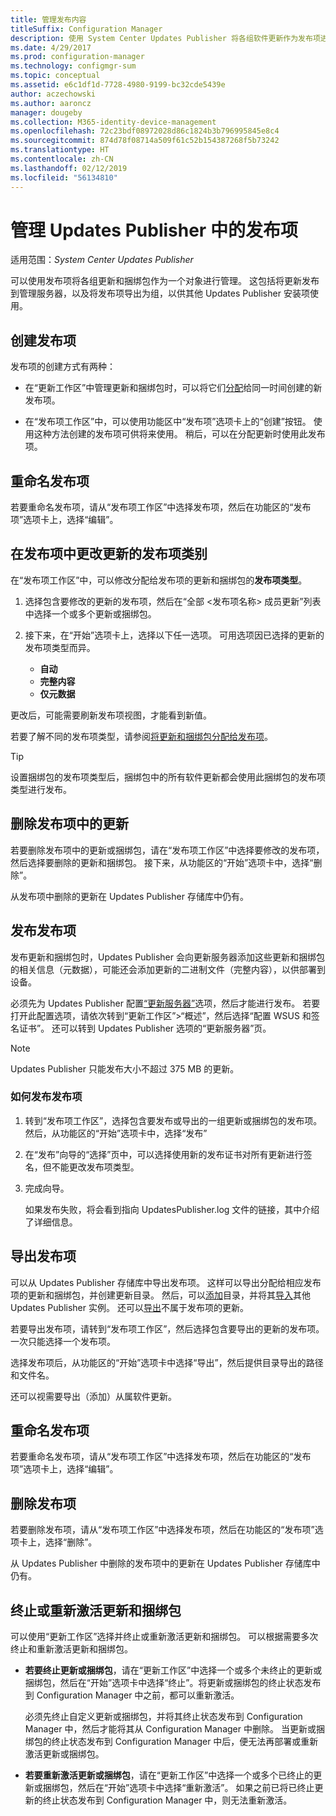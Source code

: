 ```yaml
---
title: 管理发布内容
titleSuffix: Configuration Manager
description: 使用 System Center Updates Publisher 将各组软件更新作为发布项进行管理
ms.date: 4/29/2017
ms.prod: configuration-manager
ms.technology: configmgr-sum
ms.topic: conceptual
ms.assetid: e6c1df1d-7728-4980-9199-bc32cde5439e
author: aczechowski
ms.author: aaroncz
manager: dougeby
ms.collection: M365-identity-device-management
ms.openlocfilehash: 72c23bdf08972028d86c1824b3b796995845e8c4
ms.sourcegitcommit: 874d78f08714a509f61c52b154387268f5b73242
ms.translationtype: HT
ms.contentlocale: zh-CN
ms.lasthandoff: 02/12/2019
ms.locfileid: "56134810"
---
```

# <a name="manage-publications-in-updates-publisher"></a>管理 Updates Publisher 中的发布项

适用范围：*System Center Updates Publisher*

可以使用发布项将各组更新和捆绑包作为一个对象进行管理。 这包括将更新发布到管理服务器，以及将发布项导出为组，以供其他 Updates Publisher 安装项使用。

## <a name="create-publications"></a>创建发布项
发布项的创建方式有两种：

-   在“更新工作区”中管理更新和捆绑包时，可以将它们[分配](/sccm/sum/tools/manage-updates-with-updates-publisher#assign-updates-and-bundles-to-a-publication)给同一时间创建的新发布项。

-   在“发布项工作区”中，可以使用功能区中“发布项”选项卡上的“创建”按钮。 使用这种方法创建的发布项可供将来使用。 稍后，可以在分配更新时使用此发布项。

## <a name="rename-a-publication"></a>重命名发布项
若要重命名发布项，请从“发布项工作区”中选择发布项，然后在功能区的“发布项”选项卡上，选择“编辑”。

## <a name="change-the-publication-type-of-updates-in-a-publication"></a>在发布项中更改更新的发布项类别
在“发布项工作区”中，可以修改分配给发布项的更新和捆绑包的**发布项类型**。

1. 选择包含要修改的更新的发布项，然后在“全部 &lt;发布项名称> 成员更新”列表中选择一个或多个更新或捆绑包。

2. 接下来，在“开始”选项卡上，选择以下任一选项。 可用选项因已选择的更新的发布项类型而异。

   -   **自动**
   -   **完整内容**
   -   **仅元数据**

更改后，可能需要刷新发布项视图，才能看到新值。

若要了解不同的发布项类型，请参阅[将更新和捆绑包分配给发布项](/sccm/sum/tools/manage-updates-with-updates-publisher#assign-updates-and-bundles-to-a-publication)。

> [!TIP]    
> 设置捆绑包的发布项类型后，捆绑包中的所有软件更新都会使用此捆绑包的发布项类型进行发布。

## <a name="remove-updates-from-a-publication"></a>删除发布项中的更新
若要删除发布项中的更新或捆绑包，请在“发布项工作区”中选择要修改的发布项，然后选择要删除的更新和捆绑包。 接下来，从功能区的“开始”选项卡中，选择“删除”。

从发布项中删除的更新在 Updates Publisher 存储库中仍有。

## <a name="publish-publications"></a>发布发布项
发布更新和捆绑包时，Updates Publisher 会向更新服务器添加这些更新和捆绑包的相关信息（元数据），可能还会添加更新的二进制文件（完整内容），以供部署到设备。

必须先为 Updates Publisher 配置[“更新服务器”](/sccm/sum/tools/updates-publisher-options#update-server)选项，然后才能进行发布。 若要打开此配置选项，请依次转到“更新工作区”&gt;“概述”，然后选择“配置 WSUS 和签名证书”。 还可以转到 Updates Publisher 选项的“更新服务器”页。

> [!NOTE]   
> Updates Publisher 只能发布大小不超过 375 MB 的更新。

### <a name="to-publish-a-publication"></a>如何发布发布项

1. 转到“发布项工作区”，选择包含要发布或导出的一组更新或捆绑包的发布项。 然后，从功能区的“开始”选项卡中，选择“发布”

2. 在“发布”向导的“选择”页中，可以选择使用新的发布证书对所有更新进行签名，但不能更改发布项类型。

3. 完成向导。

   如果发布失败，将会看到指向 UpdatesPublisher.log 文件的链接，其中介绍了详细信息。

## <a name="export-a-publication"></a>导出发布项
可以从 Updates Publisher 存储库中导出发布项。 这样可以导出分配给相应发布项的更新和捆绑包，并创建更新目录。 然后，可以[添加](/sccm/sum/tools/updates-publisher-catalogs#add-software-update-catalogs)目录，并将其[导入](/sccm/sum/tools/updates-publisher-catalogs#mport-updates)其他 Updates Publisher 实例。 还可以[导出](/sccm/sum/tools/manage-updates-with-updates-publisher#export-updates)不属于发布项的更新。

若要导出发布项，请转到“发布项工作区”，然后选择包含要导出的更新的发布项。 一次只能选择一个发布项。

选择发布项后，从功能区的“开始”选项卡中选择“导出”，然后提供目录导出的路径和文件名。

还可以视需要导出（添加）从属软件更新。

## <a name="rename-a-publication"></a>重命名发布项
若要重命名发布项，请从“发布项工作区”中选择发布项，然后在功能区的“发布项”选项卡上，选择“编辑”。

## <a name="delete-a-publication"></a>删除发布项
若要删除发布项，请从“发布项工作区”中选择发布项，然后在功能区的“发布项”选项卡上，选择“删除”。

从 Updates Publisher 中删除的发布项中的更新在 Updates Publisher 存储库中仍有。

## <a name="expire-or-reactivate-updates-and-bundles"></a>终止或重新激活更新和捆绑包
可以使用“更新工作区”选择并终止或重新激活更新和捆绑包。 可以根据需要多次终止和重新激活更新和捆绑包。

-   **若要终止更新或捆绑包**，请在“更新工作区”中选择一个或多个未终止的更新或捆绑包，然后在“开始”选项卡中选择“终止”。将更新或捆绑包的终止状态发布到 Configuration Manager 中之前，都可以重新激活。

    必须先终止自定义更新或捆绑包，并将其终止状态发布到 Configuration Manager 中，然后才能将其从 Configuration Manager 中删除。 当更新或捆绑包的终止状态发布到 Configuration Manager 中后，便无法再部署或重新激活更新或捆绑包。

-   **若要重新激活更新或捆绑包**，请在“更新工作区”中选择一个或多个已终止的更新或捆绑包，然后在“开始”选项卡中选择“重新激活”。 如果之前已将已终止更新的终止状态发布到 Configuration Manager 中，则无法重新激活。
